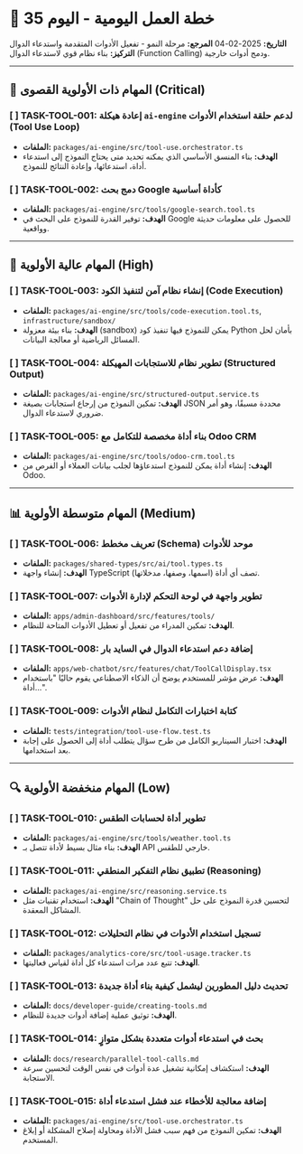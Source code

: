 # 🚀 خطة العمل اليومية - اليوم 35
**التاريخ:** 2025-02-04
**المرجع:** مرحلة النمو - تفعيل الأدوات المتقدمة واستدعاء الدوال
**التركيز:** بناء نظام قوي لاستدعاء الدوال (Function Calling) ودمج أدوات خارجية.

---

## 🎯 المهام ذات الأولوية القصوى (Critical)

### [ ] TASK-TOOL-001: إعادة هيكلة `ai-engine` لدعم حلقة استخدام الأدوات (Tool Use Loop)
- **الملفات:** `packages/ai-engine/src/tool-use.orchestrator.ts`
- **الهدف:** بناء المنسق الأساسي الذي يمكنه تحديد متى يحتاج النموذج إلى استدعاء أداة، استدعائها، وإعادة النتائج للنموذج.

### [ ] TASK-TOOL-002: دمج بحث Google كأداة أساسية
- **الملفات:** `packages/ai-engine/src/tools/google-search.tool.ts`
- **الهدف:** توفير القدرة للنموذج على البحث في Google للحصول على معلومات حديثة وواقعية.

---

## 🔧 المهام عالية الأولوية (High)

### [ ] TASK-TOOL-003: إنشاء نظام آمن لتنفيذ الكود (Code Execution)
- **الملفات:** `packages/ai-engine/src/tools/code-execution.tool.ts`, `infrastructure/sandbox/`
- **الهدف:** بناء بيئة معزولة (sandbox) يمكن للنموذج فيها تنفيذ كود Python بأمان لحل المسائل الرياضية أو معالجة البيانات.

### [ ] TASK-TOOL-004: تطوير نظام للاستجابات المهيكلة (Structured Output)
- **الملفات:** `packages/ai-engine/src/structured-output.service.ts`
- **الهدف:** تمكين النموذج من إرجاع استجابات بصيغة JSON محددة مسبقًا، وهو أمر ضروري لاستدعاء الدوال.

### [ ] TASK-TOOL-005: بناء أداة مخصصة للتكامل مع Odoo CRM
- **الملفات:** `packages/ai-engine/src/tools/odoo-crm.tool.ts`
- **الهدف:** إنشاء أداة يمكن للنموذج استدعاؤها لجلب بيانات العملاء أو الفرص من Odoo.

---

## 📊 المهام متوسطة الأولوية (Medium)

### [ ] TASK-TOOL-006: تعريف مخطط (Schema) موحد للأدوات
- **الملفات:** `packages/shared-types/src/ai/tool.types.ts`
- **الهدف:** إنشاء واجهة TypeScript تصف أي أداة (اسمها، وصفها، مدخلاتها).

### [ ] TASK-TOOL-007: تطوير واجهة في لوحة التحكم لإدارة الأدوات
- **الملفات:** `apps/admin-dashboard/src/features/tools/`
- **الهدف:** تمكين المدراء من تفعيل أو تعطيل الأدوات المتاحة للنظام.

### [ ] TASK-TOOL-008: إضافة دعم استدعاء الدوال في السايد بار
- **الملفات:** `apps/web-chatbot/src/features/chat/ToolCallDisplay.tsx`
- **الهدف:** عرض مؤشر للمستخدم يوضح أن الذكاء الاصطناعي يقوم حاليًا "باستخدام أداة...".

### [ ] TASK-TOOL-009: كتابة اختبارات التكامل لنظام الأدوات
- **الملفات:** `tests/integration/tool-use-flow.test.ts`
- **الهدف:** اختبار السيناريو الكامل من طرح سؤال يتطلب أداة إلى الحصول على إجابة بعد استخدامها.

---

## 🔍 المهام منخفضة الأولوية (Low)

### [ ] TASK-TOOL-010: تطوير أداة لحسابات الطقس
- **الملفات:** `packages/ai-engine/src/tools/weather.tool.ts`
- **الهدف:** بناء مثال بسيط لأداة تتصل بـ API خارجي للطقس.

### [ ] TASK-TOOL-011: تطبيق نظام التفكير المنطقي (Reasoning)
- **الملفات:** `packages/ai-engine/src/reasoning.service.ts`
- **الهدف:** استخدام تقنيات مثل "Chain of Thought" لتحسين قدرة النموذج على حل المشاكل المعقدة.

### [ ] TASK-TOOL-012: تسجيل استخدام الأدوات في نظام التحليلات
- **الملفات:** `packages/analytics-core/src/tool-usage.tracker.ts`
- **الهدف:** تتبع عدد مرات استدعاء كل أداة لقياس فعاليتها.

### [ ] TASK-TOOL-013: تحديث دليل المطورين ليشمل كيفية بناء أداة جديدة
- **الملفات:** `docs/developer-guide/creating-tools.md`
- **الهدف:** توثيق عملية إضافة أدوات جديدة للنظام.

### [ ] TASK-TOOL-014: بحث في استدعاء أدوات متعددة بشكل متوازٍ
- **الملفات:** `docs/research/parallel-tool-calls.md`
- **الهدف:** استكشاف إمكانية تشغيل عدة أدوات في نفس الوقت لتحسين سرعة الاستجابة.

### [ ] TASK-TOOL-015: إضافة معالجة للأخطاء عند فشل استدعاء أداة
- **الملفات:** `packages/ai-engine/src/tool-use.orchestrator.ts`
- **الهدف:** تمكين النموذج من فهم سبب فشل الأداة ومحاولة إصلاح المشكلة أو إبلاغ المستخدم.